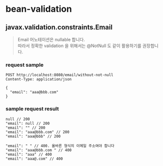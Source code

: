 # bean-validation

## javax.validation.constraints.Email

> Email 어노테이션은 nullable 합니다.  
> 따라서 정확한 validation 을 위해서는 @NotNull 도 같이 활용하기를 권장합니다.

### request sample

```http request
POST http://localhost:8080/email/without-not-null
Content-Type: application/json

{
  "email": "aaa@bbb.com"
}
```

### sample request result

```text
null // 200
"email": null // 200
"email": "" // 200
"email": "aaa@bbb.com" // 200
"email": "aaa@bbb" // 200

"email": " " // 400. 올바른 형식의 이메일 주소여야 합니다
"email": "aaa@bbb.com " // 400
"email": "aaa" // 400
"email": "aaa@.com" // 400
```

